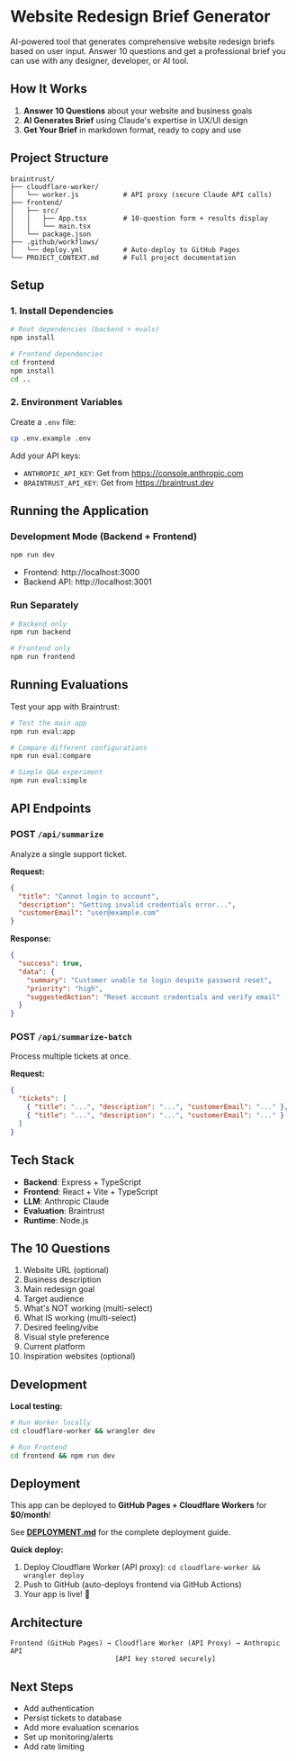 # Website Redesign Brief Generator

AI-powered tool that generates comprehensive website redesign briefs based on user input. Answer 10 questions and get a professional brief you can use with any designer, developer, or AI tool.

## How It Works

1. **Answer 10 Questions** about your website and business goals
2. **AI Generates Brief** using Claude's expertise in UX/UI design
3. **Get Your Brief** in markdown format, ready to copy and use

## Project Structure

```
braintrust/
├── cloudflare-worker/
│   └── worker.js           # API proxy (secure Claude API calls)
├── frontend/
│   ├── src/
│   │   ├── App.tsx         # 10-question form + results display
│   │   └── main.tsx
│   └── package.json
├── .github/workflows/
│   └── deploy.yml          # Auto-deploy to GitHub Pages
└── PROJECT_CONTEXT.md      # Full project documentation
```

## Setup

### 1. Install Dependencies

```bash
# Root dependencies (backend + evals)
npm install

# Frontend dependencies
cd frontend
npm install
cd ..
```

### 2. Environment Variables

Create a `.env` file:

```bash
cp .env.example .env
```

Add your API keys:
- `ANTHROPIC_API_KEY`: Get from https://console.anthropic.com
- `BRAINTRUST_API_KEY`: Get from https://braintrust.dev

## Running the Application

### Development Mode (Backend + Frontend)

```bash
npm run dev
```

- Frontend: http://localhost:3000
- Backend API: http://localhost:3001

### Run Separately

```bash
# Backend only
npm run backend

# Frontend only
npm run frontend
```

## Running Evaluations

Test your app with Braintrust:

```bash
# Test the main app
npm run eval:app

# Compare different configurations
npm run eval:compare

# Simple Q&A experiment
npm run eval:simple
```

## API Endpoints

### POST `/api/summarize`

Analyze a single support ticket.

**Request:**
```json
{
  "title": "Cannot login to account",
  "description": "Getting invalid credentials error...",
  "customerEmail": "user@example.com"
}
```

**Response:**
```json
{
  "success": true,
  "data": {
    "summary": "Customer unable to login despite password reset",
    "priority": "high",
    "suggestedAction": "Reset account credentials and verify email"
  }
}
```

### POST `/api/summarize-batch`

Process multiple tickets at once.

**Request:**
```json
{
  "tickets": [
    { "title": "...", "description": "...", "customerEmail": "..." },
    { "title": "...", "description": "...", "customerEmail": "..." }
  ]
}
```

## Tech Stack

- **Backend**: Express + TypeScript
- **Frontend**: React + Vite + TypeScript
- **LLM**: Anthropic Claude
- **Evaluation**: Braintrust
- **Runtime**: Node.js

## The 10 Questions

1. Website URL (optional)
2. Business description
3. Main redesign goal
4. Target audience
5. What's NOT working (multi-select)
6. What IS working (multi-select)
7. Desired feeling/vibe
8. Visual style preference
9. Current platform
10. Inspiration websites (optional)

## Development

**Local testing:**
```bash
# Run Worker locally
cd cloudflare-worker && wrangler dev

# Run Frontend
cd frontend && npm run dev
```

## Deployment

This app can be deployed to **GitHub Pages + Cloudflare Workers** for **$0/month**!

See **[DEPLOYMENT.md](./DEPLOYMENT.md)** for the complete deployment guide.

**Quick deploy:**
1. Deploy Cloudflare Worker (API proxy): `cd cloudflare-worker && wrangler deploy`
2. Push to GitHub (auto-deploys frontend via GitHub Actions)
3. Your app is live! 🚀

## Architecture

```
Frontend (GitHub Pages) → Cloudflare Worker (API Proxy) → Anthropic API
                          [API key stored securely]
```

## Next Steps

- Add authentication
- Persist tickets to database
- Add more evaluation scenarios
- Set up monitoring/alerts
- Add rate limiting
